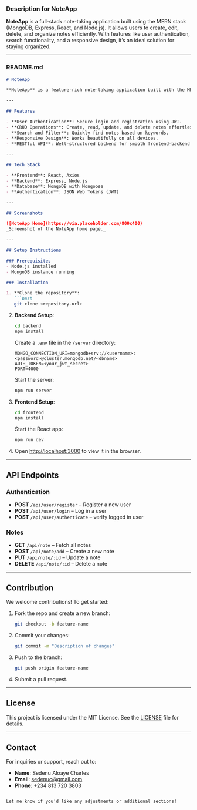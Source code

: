### Description for NoteApp
**NoteApp** is a full-stack note-taking application built using the MERN stack (MongoDB, Express, React, and Node.js). It allows users to create, edit, delete, and organize notes efficiently. With features like user authentication, search functionality, and a responsive design, it’s an ideal solution for staying organized.

---

### README.md

```markdown
# NoteApp

**NoteApp** is a feature-rich note-taking application built with the MERN stack. It provides a seamless experience for managing your notes, whether you're on desktop or mobile.

---

## Features

- **User Authentication**: Secure login and registration using JWT.
- **CRUD Operations**: Create, read, update, and delete notes effortlessly.
- **Search and Filter**: Quickly find notes based on keywords.
- **Responsive Design**: Works beautifully on all devices.
- **RESTful API**: Well-structured backend for smooth frontend-backend interaction.

---

## Tech Stack

- **Frontend**: React, Axios
- **Backend**: Express, Node.js
- **Database**: MongoDB with Mongoose
- **Authentication**: JSON Web Tokens (JWT)

---

## Screenshots

![NoteApp Home](https://via.placeholder.com/800x400)  
_Screenshot of the NoteApp home page._

---

## Setup Instructions

### Prerequisites
- Node.js installed
- MongoDB instance running

### Installation

1. **Clone the repository**:
   ```bash
   git clone <repository-url>
   ```

2. **Backend Setup**:
   ```bash
   cd backend
   npm install
   ```

   Create a `.env` file in the `/server` directory:
   ```plaintext
   MONGO_CONNECTION_URI=mongodb+srv://<username>:<password>@cluster.mongodb.net/<dbname>
   AUTH_TOKEN=<your_jwt_secret>
   PORT=4000
   ```

   Start the server:
   ```bash
   npm run server
   ```

3. **Frontend Setup**:
   ```bash
   cd frontend
   npm install
   ```

   Start the React app:
   ```bash
   npm run dev
   ```

4. Open [http://localhost:3000](http://localhost:3000) to view it in the browser.

---

## API Endpoints

### Authentication
- **POST** `/api/user/register` – Register a new user
- **POST** `/api/user/login` – Log in a user
- **POST** `/api/user/authenticate` – verify logged in user

### Notes
- **GET** `/api/note` – Fetch all notes
- **POST** `/api/note/add` – Create a new note
- **PUT** `/api/note/:id` – Update a note
- **DELETE** `/api/note/:id` – Delete a note

---

## Contribution

We welcome contributions! To get started:

1. Fork the repo and create a new branch:
   ```bash
   git checkout -b feature-name
   ```

2. Commit your changes:
   ```bash
   git commit -m "Description of changes"
   ```

3. Push to the branch:
   ```bash
   git push origin feature-name
   ```

4. Submit a pull request.

---

## License

This project is licensed under the MIT License. See the [LICENSE](LICENSE) file for details.

---

## Contact

For inquiries or support, reach out to:

- **Name**: Sedenu Aloaye Charles  
- **Email**: sedenuc@gmail.com  
- **Phone**: +234 813 720 3803
```

Let me know if you'd like any adjustments or additional sections!
